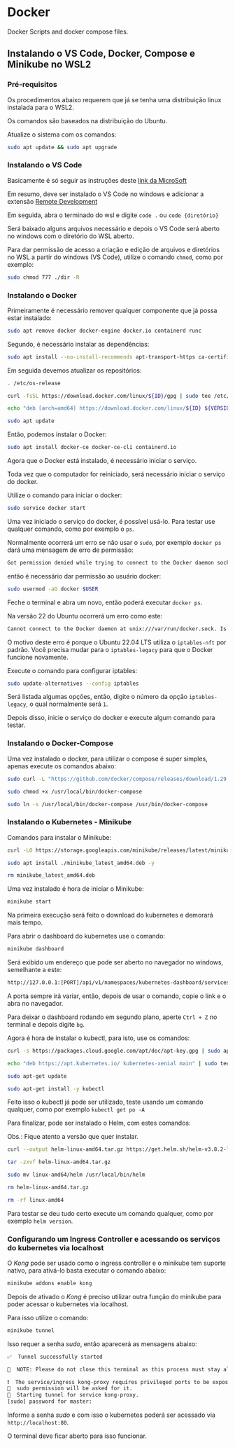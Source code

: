 # Docker

Docker Scripts and docker compose files.

## Instalando o VS Code, Docker, Compose e Minikube no WSL2

### Pré-requisitos

Os procedimentos abaixo requerem que já se tenha uma distribuição linux instalada para o WSL2.

Os comandos são baseados na distribuição do Ubuntu.

Atualize o sistema com os comandos:

```sh
sudo apt update && sudo apt upgrade
```


### Instalando o VS Code

Basicamente é só seguir as instruções deste [link da MicroSoft](https://docs.microsoft.com/en-us/windows/wsl/tutorials/wsl-vscode)

Em resumo, deve ser instalado o VS Code no windows e adicionar a extensão [Remote Development](https://marketplace.visualstudio.com/items?itemName=ms-vscode-remote.vscode-remote-extensionpack)

Em seguida, abra o terminado do wsl e digite `code .` ou `code {diretório}`

Será baixado alguns arquivos necessário e depois o VS Code será aberto no windows com o diretório do WSL aberto.

Para dar permissão de acesso a criação e edição de arquivos e diretórios no WSL a partir do windows (VS Code), utilize o comando `chmod`, como por exemplo:

```sh
sudo chmod 777 ./dir -R
```


### Instalando o Docker

Primeiramente é necessário remover qualquer componente que já possa estar instalado:

```sh
sudo apt remove docker docker-engine docker.io containerd runc
```

Segundo, é necessário instalar as dependências:

```sh
sudo apt install --no-install-recommends apt-transport-https ca-certificates curl gnupg2
```

Em seguida devemos atualizar os repositórios:

```sh
. /etc/os-release

curl -fsSL https://download.docker.com/linux/${ID}/gpg | sudo tee /etc/apt/trusted.gpg.d/docker.asc

echo "deb [arch=amd64] https://download.docker.com/linux/${ID} ${VERSION_CODENAME} stable" | sudo tee /etc/apt/sources.list.d/docker.list

sudo apt update
```

Então, podemos instalar o Docker:

```sh
sudo apt install docker-ce docker-ce-cli containerd.io
```

Agora que o Docker está instalado, é necessário iniciar o serviço.

Toda vez que o computador for reiniciado, será necessário iniciar o serviço do docker.

Utilize o comando para iniciar o docker:

```sh
sudo service docker start
```

Uma vez iniciado o serviço do docker, é possível usá-lo. Para testar use qualquer comando, como por exemplo o `ps`.

Normalmente ocorrerá um erro se não usar o `sudo`, por exemplo `docker ps` dará uma mensagem de erro de permissão:

```sh
Got permission denied while trying to connect to the Docker daemon socket at unix:///var/run/docker.sock: Get "http://%2Fvar%2Frun%2Fdocker.sock/v1.24/containers/json": dial unix /var/run/docker.sock: connect: permission denied
```

então é necessário dar permissão ao usuário docker:

```sh
sudo usermod -aG docker $USER
```

Feche o terminal e abra um novo, então poderá executar `docker ps`.

Na versão 22 do Ubuntu ocorrerá um erro como este:

```sh
Cannot connect to the Docker daemon at unix:///var/run/docker.sock. Is the docker daemon running?
```

O motivo deste erro é porque o Ubuntu 22.04 LTS utiliza o `iptables-nft` por padrão.
Você precisa mudar para o `iptables-legacy` para que o Docker funcione novamente.

Execute o comando para configurar iptables:
```sh
sudo update-alternatives --config iptables
```

Será listada algumas opções, então, digite o número da opção `iptables-legacy`, o qual normalmente será `1`.

Depois disso, inicie o serviço do docker e execute algum comando para testar.

### Instalando o Docker-Compose

Uma vez instalado o docker, para utilizar o compose é super simples, apenas execute os comandos abaixo:

```sh
sudo curl -L "https://github.com/docker/compose/releases/download/1.29.1/docker-compose-$(uname -s)-$(uname -m)" -o /usr/local/bin/docker-compose

sudo chmod +x /usr/local/bin/docker-compose

sudo ln -s /usr/local/bin/docker-compose /usr/bin/docker-compose
```


### Instalando o Kubernetes - Minikube


Comandos para instalar o Minikube:

```sh
curl -LO https://storage.googleapis.com/minikube/releases/latest/minikube_latest_amd64.deb

sudo apt install ./minikube_latest_amd64.deb -y

rm minikube_latest_amd64.deb
```

Uma vez instalado é hora de iniciar o Minikube:

```sh
minikube start
```

Na primeira execução será feito o download do kubernetes e demorará mais tempo.

Para abrir o dashboard do kubernetes use o comando:

```sh
minikube dashboard
```

Será exibido um endereço que pode ser aberto no navegador no windows, semelhante a este:

```sh
http://127.0.0.1:[PORT]/api/v1/namespaces/kubernetes-dashboard/services/http:kubernetes-dashboard:/proxy/
```

A porta sempre irá variar, então, depois de usar o comando, copie o link e o abra no navegador.

Para deixar o dashboard rodando em segundo plano, aperte `Ctrl + Z` no terminal e depois digite `bg`.

Agora é hora de instalar o kubectl, para isto, use os comandos:

```sh
curl -s https://packages.cloud.google.com/apt/doc/apt-key.gpg | sudo apt-key add -

echo "deb https://apt.kubernetes.io/ kubernetes-xenial main" | sudo tee -a /etc/apt/sources.list.d/kubernetes.list

sudo apt-get update

sudo apt-get install -y kubectl
```

Feito isso o kubectl já pode ser utilizado, teste usando um comando qualquer, como por exemplo `kubectl get po -A`

Para finalizar, pode ser instalado o Helm, com estes comandos:

Obs.: Fique atento a versão que quer instalar.

```sh
curl --output helm-linux-amd64.tar.gz https://get.helm.sh/helm-v3.8.2-linux-amd64.tar.gz

tar -zxvf helm-linux-amd64.tar.gz

sudo mv linux-amd64/helm /usr/local/bin/helm

rm helm-linux-amd64.tar.gz

rm -rf linux-amd64
```

Para testar se deu tudo certo execute um comando qualquer, como por exemplo `helm version`.

### Configurando um Ingress Controller e acessando os serviços do kubernetes via localhost

O *Kong* pode ser usado como o ingress controller e o minikube tem suporte nativo, para ativá-lo basta executar o comando abaixo:

```sh
minikube addons enable kong
```

Depois de ativado o *Kong* é preciso utilizar outra função do minikube para poder acessar o kubernetes via localhost.

Para isso utilize o comando:

```sh
minikube tunnel
```

Isso requer a senha *sudo*, então aparecerá as mensagens abaixo:

```sh
✅  Tunnel successfully started

📌  NOTE: Please do not close this terminal as this process must stay alive for the tunnel to be accessible ...

❗  The service/ingress kong-proxy requires privileged ports to be exposed: [80 443]
🔑  sudo permission will be asked for it.
🏃  Starting tunnel for service kong-proxy.
[sudo] password for master:
```

Informe a senha *sudo* e com isso o kubernetes poderá ser acessado via `http://localhost:80`.

O terminal deve ficar aberto para isso funcionar.

